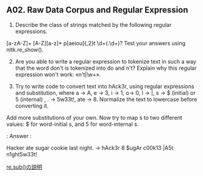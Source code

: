 ## A02. Raw Data Corpus and Regular Expression

1. Describe the class of strings matched by the following regular expressions.

[a-zA-Z]+
[A-Z][a-z]*
p[aeiou]{,2}t
\d+(\.\d+)?
Test your answers using nltk.re_show().

2. Are you able to write a regular expression to tokenize text in such a way that the word don't is tokenized into do and n't? Explain why this regular expression won't work: «n't|\w+».

3. Try to write code to convert text into hAck3r, using regular expressions and substitution, where a → A, e → 3, i → 1, o→ 0, l → |, s → $ (initial) or 5 (internal) , . → 5w33t!, ate → 8. Normalize the text to lowercase before converting it. 

Add more substitutions of your own. Now try to map s to two different values: $ for word-initial s, and 5 for word-internal s.

: Answer : 

Hacker ate sugar cookie last night. → hAck3r 8 $ugAr c00k13 |A5t n1ght5w33t!

[re.sub()の説明](https://note.nkmk.me/python-str-replace-translate-re-sub/)
